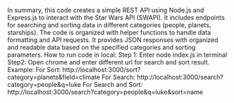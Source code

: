 In summary, this code creates a simple REST API using Node.js and Express.js to interact with the Star Wars API (SWAPI). It includes endpoints for searching and sorting data in different categories (people, planets, starships). The code is organized with helper functions to handle data formatting and API requests. It provides JSON responses with organized and readable data based on the specified categories and sorting parameters.
How to run code in local:
Step 1: Enter node index.js in terminal
Step2: Open chrome and enter different url for search and sort result.
Example: For Sort: http://localhost:3000/sort?category=planets&field=climate
         For Search: http://localhost:3000/search?category=people&q=luke
         For Search and Sort: http://localhost:3000/search?category=people&q=luke&sort=name
